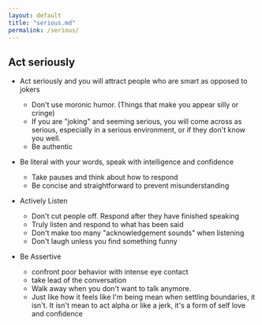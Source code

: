 ```yaml
---
layout: default
title: "serious.md"
permalink: /serious/
---
```


## Act seriously


- Act seriously and you will attract people who are smart as opposed to jokers
	- Don't use moronic humor. (Things that make you appear silly or cringe)
	- If you are "joking" and seeming serious, you will come across as serious, especially in a serious environment, or if they don't know you well.
	- Be authentic


- Be literal with your words, speak with intelligence and confidence
	- Take pauses and think about how to respond
	- Be concise and straightforward to prevent misunderstanding

- Actively Listen
	- Don't cut people off. Respond after they have finished speaking
	- Truly listen and respond to what has been said
	- Don't make too many "acknowledgement sounds" when listening 
	- Don't laugh unless you find something funny


- Be Assertive
	- confront poor behavior with intense eye contact
	- take lead of the conversation
	- Walk away when you don't want to talk anymore.
	- Just like how it feels like I'm being mean when settling boundaries, it isn't. It isn't mean to act alpha or like a jerk, it's a form of self love and confidence





